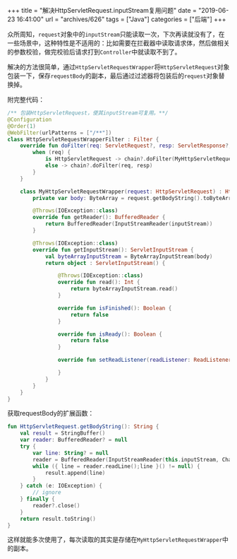+++
title = "解决HttpServletRequest.inputStream复用问题"
date = "2019-06-23 16:41:00"
url = "archives/626"
tags = ["Java"]
categories = ["后端"]
+++

众所周知，`request`对象中的`inputStream`只能读取一次，下次再读就没有了，在一些场景中，这种特性是不适用的：比如需要在拦截器中读取请求体，然后做相关的参数校验，做完校验后请求打到`Controller`中就读取不到了。

解决的方法很简单，通过`HttpServletRequestWrapper`将`HttpServletRequest`对象包装一下，保存`requestBody`的副本，最后通过过滤器将包装后的`request`对象替换掉。

附完整代码：

```kotlin
/** 包装HttpServletRequest，使其inputStream可复用。**/
@Configuration
@Order(1)
@WebFilter(urlPatterns = ["/**"])
class HttpServletRequestWrapperFilter : Filter {
    override fun doFilter(req: ServletRequest?, resp: ServletResponse?, chain: FilterChain?) {
        when (req) {
            is HttpServletRequest -> chain?.doFilter(MyHttpServletRequestWrapper(req), resp)
            else -> chain?.doFilter(req, resp)
        }
    }

    class MyHttpServletRequestWrapper(request: HttpServletRequest) : HttpServletRequestWrapper(request) {
        private var body: ByteArray = request.getBodyString().toByteArray(Charset.forName("UTF-8"))

        @Throws(IOException::class)
        override fun getReader(): BufferedReader {
            return BufferedReader(InputStreamReader(inputStream))
        }

        @Throws(IOException::class)
        override fun getInputStream(): ServletInputStream {
            val byteArrayInputStream = ByteArrayInputStream(body)
            return object : ServletInputStream() {

                @Throws(IOException::class)
                override fun read(): Int {
                    return byteArrayInputStream.read()
                }

                override fun isFinished(): Boolean {
                    return false
                }

                override fun isReady(): Boolean {
                    return false
                }

                override fun setReadListener(readListener: ReadListener) {

                }
            }
        }
    }
}
```

获取requestBody的扩展函数：

```kotlin
fun HttpServletRequest.getBodyString(): String {
    val result = StringBuffer()
    var reader: BufferedReader? = null
    try {
        var line: String? = null
        reader = BufferedReader(InputStreamReader(this.inputStream, Charset.forName("UTF-8")))
        while ({ line = reader.readLine();line }() != null) {
            result.append(line)
        }
    } catch (e: IOException) {
        // ignore
    } finally {
        reader?.close()
    }
    return result.toString()
}
```

这样就能多次使用了，每次读取的其实是存储在`MyHttpServletRequestWrapper`中的副本。